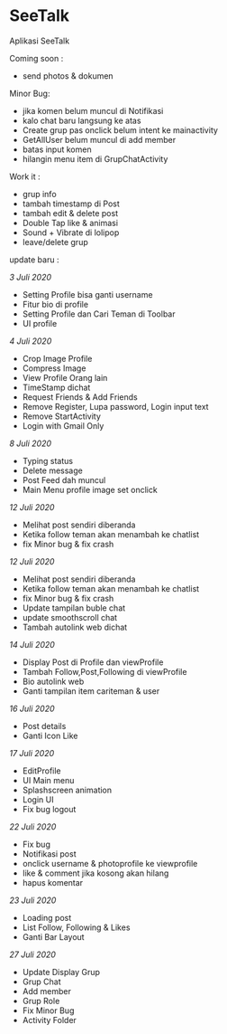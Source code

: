 # SeeTalk
Aplikasi SeeTalk

Coming soon :
- send photos & dokumen

Minor Bug:
- jika komen belum muncul di Notifikasi
- kalo chat baru langsung ke atas
- Create grup pas onclick belum intent ke mainactivity
- GetAllUser belum muncul di add member
- batas input komen
- hilangin menu item di GrupChatActivity

Work it :
- grup info
- tambah timestamp di Post
- tambah edit & delete post
- Double Tap like & animasi
- Sound + Vibrate di lolipop
- leave/delete grup

update baru :

*3 Juli 2020*
- Setting Profile bisa ganti username
- Fitur bio di profile
- Setting Profile dan Cari Teman di Toolbar
- UI profile

*4 Juli 2020*
- Crop Image Profile
- Compress Image
- View Profile Orang lain
- TimeStamp dichat
- Request Friends & Add Friends
- Remove Register, Lupa password, Login input text
- Remove StartActivity
- Login with Gmail Only

*8 Juli 2020*
- Typing status
- Delete message
- Post Feed dah muncul
- Main Menu profile image set onclick

*12 Juli 2020*
- Melihat post sendiri diberanda
- Ketika follow teman akan menambah ke chatlist
- fix Minor bug & fix crash

*12 Juli 2020*
- Melihat post sendiri diberanda
- Ketika follow teman akan menambah ke chatlist
- fix Minor bug & fix crash
- Update tampilan buble chat
- update smoothscroll chat
- Tambah autolink web dichat

*14 Juli 2020*
- Display Post di Profile dan viewProfile
- Tambah Follow,Post,Following di viewProfile
- Bio autolink web
- Ganti tampilan item cariteman & user

*16 Juli 2020*
- Post details
- Ganti Icon Like

*17 Juli 2020*
- EditProfile
- UI Main menu
- Splashscreen animation
- Login UI
- Fix bug logout

*22 Juli 2020*
- Fix bug
- Notifikasi post
- onclick username & photoprofile ke viewprofile
- like & comment jika kosong akan hilang
- hapus komentar

*23 Juli 2020*
- Loading post
- List Follow, Following & Likes
- Ganti Bar Layout

*27 Juli 2020*
- Update Display Grup
- Grup Chat
- Add member
- Grup Role
- Fix Minor Bug
- Activity Folder
